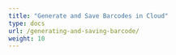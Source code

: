 ```yaml
---
title: "Generate and Save Barcodes in Cloud"
type: docs
url: /generating-and-saving-barcode/
weight: 10
---
```



